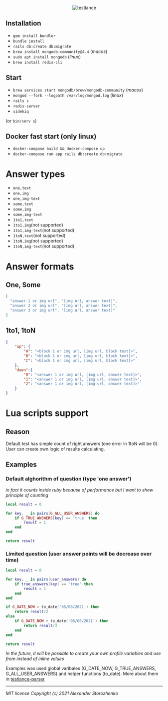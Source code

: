 <p align="center">
  <img src="https://user-images.githubusercontent.com/54493133/126068744-2cceadde-8116-449e-b699-126e3d566c33.png" alt="testlance"/>
</p>

## Installation
- `gem install bundler`
- `bundle install`
- `rails db:create db:migrate`
- `brew install mongodb-community@4.4` (_macos_)
- `sudo apt install mongodb` (_linux_)
- `brew install redis-cli`

## Start
- `brew services start mongodb/brew/mongodb-community` (_macos_)
- `mongod --fork --logpath /var/log/mongod.log` (_linux_)
- `rails s`
- `redis-server`
- `sidekiq`

(or `bin/serv s`)

## Docker fast start (only linux)
- `docker-compose build && docker-compose up`
- `docker-compose run app rails db:create db:migrate`

# Answer types

- `one,text`
- `one,img`
- `one,img-text`
- `some,text`
- `some,img`
- `some,img-text`
- `1to1,text`
- `1to1,img`(not supported)
- `1to1,img-text`(not supported)
- `1toN,text`(not supported)
- `1toN,img`(not supported)
- `1toN,img-text`(not supported)

# Answer formats
## One, Some
```json
[
  "answer 1 or img url", "[img url, answer text]",
  "answer 2 or img url", "[img url, answer text]",
  "answer 3 or img url", "[img url, answer text]"
]
```

## 1to1, 1toN
```json
{
    "up": {
        "A": "<block 1 or img url, [img url, block text]>",
        "B": "<block 1 or img url, [img url, block text]>",
        "C": "<block 1 or img url, [img url, block text]>"
    },
    "down":{
        "0": "<answer 1 or img url, [img url, answer text]>",
        "1": "<answer 1 or img url, [img url, answer text]>",
        "2": "<answer 1 or img url, [img url, answer text]>"
    }
}
```

# Lua scripts support
## Reason
Default test has simple count of right answers (one error in 1toN will be 0). User can create own logic of results calculating.
## Examples
### Default alghorithm of question (type 'one answer')
*in fact it counts inside ruby because of performance but I want to show principle of counting*
```lua
local result = 0

for key, _ in pairs(G_ALL_USER_ANSWERS) do
    if G_TRUE_ANSWERS[key] == 'true' then
        result = 1
    end
end

return result
```
### Limited question (user answer points will be decrease over time)
```lua
local result = 0

for key, _ in pairs(user_answers) do
    if true_answers[key] == 'true' then
        result = 1
    end
end

if G_DATE_NOW > to_date('05/08/2021') then
    return result/2
else
    if G_DATE_NOW > to_date('06/08/2021') then
        return result/3
    end
end

return result
```
*In the future, it will be possible to create your own profile variables and use from instead of inline values*

Examples was used global varibales (G_DATE_NOW, G_TRUE_ANSWERS, G_ALL_USER_ANSWERS) and helper functions (to_date). More about them in [testlance-parser](https://github.com/alexander-storozhenko/testlance-parser)

---
*MIT license Copyright (c) 2021 Alexander Storozhenko*
